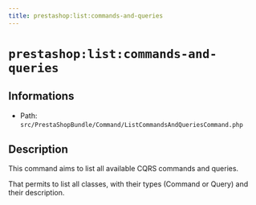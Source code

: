 ```yaml
---
title: prestashop:list:commands-and-queries
---
```


# `prestashop:list:commands-and-queries`

## Informations

* Path: `src/PrestaShopBundle/Command/ListCommandsAndQueriesCommand.php`

## Description

This command aims to list all available CQRS commands and queries.

That permits to list all classes, with their types (Command or Query) and their description.

